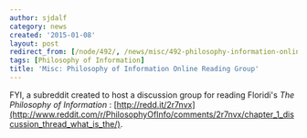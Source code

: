 ```yaml
---
author: sjdalf
category: news
created: '2015-01-08'
layout: post
redirect_from: [/node/492/, /news/misc/492-philosophy-information-online-reading-group/]
tags: [Philosophy of Information]
title: 'Misc: Philosophy of Information Online Reading Group'
---
```

FYI, a subreddit created to host a discussion group for reading Floridi's _The
Philosophy of Information_ :
[http://redd.it/2r7nvx](http://www.reddit.com/r/PhilosophyOfInfo/comments/2r7nvx/chapter_1_discussion_thread_what_is_the/).

